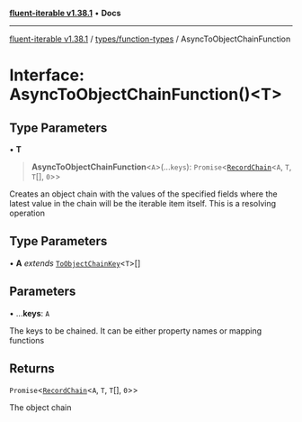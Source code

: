 [**fluent-iterable v1.38.1**](../../../README.md) • **Docs**

***

[fluent-iterable v1.38.1](../../../README.md) / [types/function-types](../README.md) / AsyncToObjectChainFunction

# Interface: AsyncToObjectChainFunction()\<T\>

## Type Parameters

• **T**

> **AsyncToObjectChainFunction**\<`A`\>(...`keys`): `Promise`\<[`RecordChain`](../type-aliases/RecordChain.md)\<`A`, `T`, `T`[], `0`\>\>

Creates an object chain with the values of the specified fields where the latest
value in the chain will be the iterable item itself. This is a resolving operation

## Type Parameters

• **A** *extends* [`ToObjectChainKey`](../type-aliases/ToObjectChainKey.md)\<`T`\>[]

## Parameters

• ...**keys**: `A`

The keys to be chained. It can be either property names or mapping functions

## Returns

`Promise`\<[`RecordChain`](../type-aliases/RecordChain.md)\<`A`, `T`, `T`[], `0`\>\>

The object chain
